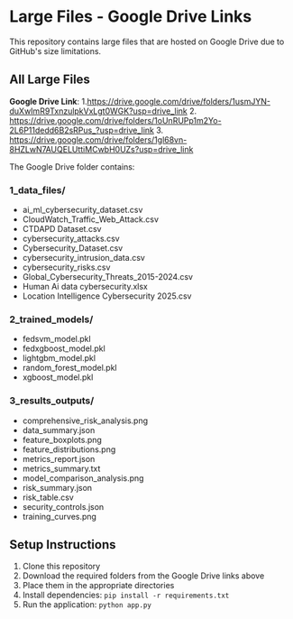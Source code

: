 # Large Files - Google Drive Links

This repository contains large files that are hosted on Google Drive due to GitHub's size limitations.

## All Large Files
**Google Drive Link**: 1.https://drive.google.com/drive/folders/1usmJYN-duXwImR9TxnzulpkVxLgt0WGK?usp=drive_link
                       2. https://drive.google.com/drive/folders/1oUnRUPp1m2Yo-2L6P11dedd6B2sRPus_?usp=drive_link
                       3. https://drive.google.com/drive/folders/1gl68vn-8HZLwN7AUQELUttiMCwbH0UZs?usp=drive_link

The Google Drive folder contains:

### 1_data_files/
- ai_ml_cybersecurity_dataset.csv
- CloudWatch_Traffic_Web_Attack.csv
- CTDAPD Dataset.csv
- cybersecurity_attacks.csv
- Cybersecurity_Dataset.csv
- cybersecurity_intrusion_data.csv
- cybersecurity_risks.csv
- Global_Cybersecurity_Threats_2015-2024.csv
- Human Ai data cybersecurity.xlsx
- Location Intelligence Cybersecurity 2025.csv

### 2_trained_models/
- fedsvm_model.pkl
- fedxgboost_model.pkl
- lightgbm_model.pkl
- random_forest_model.pkl
- xgboost_model.pkl

### 3_results_outputs/
- comprehensive_risk_analysis.png
- data_summary.json
- feature_boxplots.png
- feature_distributions.png
- metrics_report.json
- metrics_summary.txt
- model_comparison_analysis.png
- risk_summary.json
- risk_table.csv
- security_controls.json
- training_curves.png



## Setup Instructions

1. Clone this repository
2. Download the required folders from the Google Drive links above
3. Place them in the appropriate directories
4. Install dependencies: `pip install -r requirements.txt`
5. Run the application: `python app.py`
